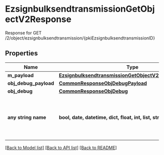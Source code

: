 # EzsignbulksendtransmissionGetObjectV2Response

Response for GET /2/object/ezsignbulksendtransmission/{pkiEzsignbulksendtransmissionID}

## Properties
Name | Type | Description | Notes
------------ | ------------- | ------------- | -------------
**m_payload** | [**EzsignbulksendtransmissionGetObjectV2ResponseMPayload**](EzsignbulksendtransmissionGetObjectV2ResponseMPayload.md) |  | 
**obj_debug_payload** | [**CommonResponseObjDebugPayload**](CommonResponseObjDebugPayload.md) |  | [optional] 
**obj_debug** | [**CommonResponseObjDebug**](CommonResponseObjDebug.md) |  | [optional] 
**any string name** | **bool, date, datetime, dict, float, int, list, str, none_type** | any string name can be used but the value must be the correct type | [optional]

[[Back to Model list]](../README.md#documentation-for-models) [[Back to API list]](../README.md#documentation-for-api-endpoints) [[Back to README]](../README.md)



